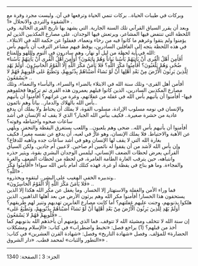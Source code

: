 ------------------------------------------------------------------------

وبركات في طيبات الحياة.. بركات تنمي الحياة وترفعها في آن. وليست مجرد
وفرة مع الشقوة والتردي والانحلال «1» .  
وبعد أن يقرر السياق القرآني تلك السنة الجارية. التي يشهد بها تاريخ القرى
الخالية. وفي اللحظة التي تنتفض فيها المشاعر، ويرتعش فيها الوجدان، على
مصارع المكذبين الذين لم يؤمنوا ولم يتقوا وغرهم ما كانوا فيه من رخاء
ونعماء، فغفلوا عن حكمة الله في الابتلاء.. في هذه اللحظة يتجه إلى
الغافلين السادرين، يوقظ فيهم مشاعر الترقب أن يأتيهم بأس الله في أية لحظة
من ليل أو نهار، وهم سادرون في النوم واللهو والمتاع:  
«أَفَأَمِنَ أَهْلُ الْقُرى أَنْ يَأْتِيَهُمْ بَأْسُنا بَياتاً وَهُمْ نائِمُونَ؟ أَوَأَمِنَ أَهْلُ الْقُرى أَنْ
يَأْتِيَهُمْ بَأْسُنا ضُحًى وَهُمْ يَلْعَبُونَ؟ أَفَأَمِنُوا مَكْرَ اللَّهِ؟ فَلا يَأْمَنُ مَكْرَ اللَّهِ إِلَّا
الْقَوْمُ الْخاسِرُونَ. أَوَلَمْ يَهْدِ لِلَّذِينَ يَرِثُونَ الْأَرْضَ مِنْ بَعْدِ أَهْلِها أَنْ لَوْ نَشاءُ
أَصَبْناهُمْ بِذُنُوبِهِمْ، وَنَطْبَعُ عَلى قُلُوبِهِمْ فَهُمْ لا يَسْمَعُونَ» ..  
أفأمن أهل القرى- وتلك سنة الله في الابتلاء بالضراء والسراء، والبأساء
والنعماء، وتلك مصارع المكذبين السادرين، الذين كانوا قبلهم يعمرون هذه
القرى ثم تركوها فخلفوهم فيها- أفأمنوا أن يأتيهم بأس الله في غفلة من
غفلاتهم، وغرة من غراتهم؟ أفأمنوا أن يأتيهم بأس الله بالهلاك والدمار..
بياتاً وهم نائمون..  
والإنسان في نومه مسلوب الإرادة، مسلوب القوة، لا يملك أن يحتاط ولا يملك
أن يدفع عادية من حشرة صغيرة.. فكيف ببأس الله الجبار؟ الذي لا يقف له
الإنسان في أشد ساعات صحوه واحتياطه وقوته؟  
أفأمنوا أن يأتيهم بأس الله.. ضحى وهم يلعبون.. واللعب يستغرق اليقظة
والتحفز، ويلهي عن الأهبة والاحتياط. فلا يملك الإنسان، وهو غارٌّ في لعبه،
أن يدفع عن نفسه مغيراً. فكيف بغارة الله التي لا يقف لها الإنسان وهو في
أشد ساعات جده وتأهبه للدفاع؟  
وإن بأس الله لأشد من أن يقفوا له نائمين أم صاحين. لاعبين أم جادين. ولكن
السياق القرآني يعرض لحظات الضعف الإنساني، ليلمس الوجدان البشري بقوة،
ويثير حذره وانتباهه، حين يترقب الغارة الطامة الغامرة، في لحظة من لحظات
الضعف والغرة والفجاءة. وما هو بناج في يقظة أو غرة. فهذه كتلك أمام بأس
الله سواء! «أَفَأَمِنُوا مَكْرَ اللَّهِ؟» .  
وتدبيره الخفي المغيب على البشر.. ليتقوه ويحذروه..  
«فَلا يَأْمَنُ مَكْرَ اللَّهِ إِلَّا الْقَوْمُ الْخاسِرُونَ» ..  
فما وراء الأمن والغفلة والاستهتار إلا الخسار. وما يغفل عن مكر الله هكذا
إلا الذين يستحقون هذا الخسار! أفأمنوا مكر الله وهم يرثون الأرض من بعد
أهلها الذاهبين، الذين هلكوا بذنوبهم، وجنت عليهم غفلتهم؟ أما كانت مصارع
الغابرين تهديهم وتنير لهم طريقهم؟  
«أَوَلَمْ يَهْدِ لِلَّذِينَ يَرِثُونَ الْأَرْضَ مِنْ بَعْدِ أَهْلِها أَنْ لَوْ نَشاءُ أَصَبْناهُمْ بِذُنُوبِهِمْ،
وَنَطْبَعُ عَلى قُلُوبِهِمْ فَهُمْ لا يَسْمَعُونَ» ..  
إن سنة الله لا تتخلف ومشيئة الله لا تتوقف. فما الذي يؤمنهم أن يأخذهم
الله بذنوبهم كما أخذ من قبلهم؟ (1) يراجع فصل: «تخبط واضطراب» في كتاب:
«الإسلام ومشكلات الحضارة» للمؤلف. وفصل «شهادة التاريخ» وفصل: «شهادة
القرن العشرين» في كتاب: «التطور والثبات» لمحمد قطب. «دار الشروق» .

------------------------------------------------------------------------

الجزء: 3 ¦ الصفحة: 1340
